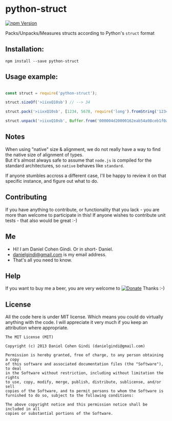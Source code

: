 # python-struct

[![npm Version](https://badge.fury.io/js/python-struct.png)](https://npmjs.org/package/python-struct)

Packs/Unpacks/Measures structs according to Python's `struct` format

## Installation:

```
npm install --save python-struct
```
  
## Usage example:

```javascript

const struct = require('python-struct');

struct.sizeOf('>iixxQ10sb') // --> 34

struct.pack('>iixxQ10sb', [1234, 5678, require('long').fromString('12345678901234567890'), 'abcdefg', true]); // --> <Buffer 00 00 04 d2 00 00 16 2e ab 54 a9 8c eb 1f 0a d2 61 62 63 64 65 66 67 00 00 00 00 00 00 00 00 00 18 80 01>

struct.unpack('>iixxQ10sb', Buffer.from('000004d20000162eab54a98ceb1f0ad2616263646566670000000000000000001880', 'hex')); // --> [ 1234, 5678, 12345678901234567890, 'abcdefg', true ]

```

## Notes

When using "native" size & alignment, we do not really have a way to find the native size of alignment of types.  
But it's almost always safe to assume that `node.js` is compiled for the standard architectures, so `native` behaves like `standard`.

If anyone stumbles accross a different case, I'll be happy to review it on that specific instance, and figure out what to do.

## Contributing

If you have anything to contribute, or functionality that you lack - you are more than welcome to participate in this!
If anyone wishes to contribute unit tests - that also would be great :-)

## Me
* Hi! I am Daniel Cohen Gindi. Or in short- Daniel.
* danielgindi@gmail.com is my email address.
* That's all you need to know.

## Help

If you want to buy me a beer, you are very welcome to
[![Donate](https://www.paypalobjects.com/en_US/i/btn/btn_donate_LG.gif)](https://www.paypal.com/cgi-bin/webscr?cmd=_s-xclick&hosted_button_id=G6CELS3E997ZE)
 Thanks :-)

## License

All the code here is under MIT license. Which means you could do virtually anything with the code.
I will appreciate it very much if you keep an attribution where appropriate.

    The MIT License (MIT)

    Copyright (c) 2013 Daniel Cohen Gindi (danielgindi@gmail.com)

    Permission is hereby granted, free of charge, to any person obtaining a copy
    of this software and associated documentation files (the "Software"), to deal
    in the Software without restriction, including without limitation the rights
    to use, copy, modify, merge, publish, distribute, sublicense, and/or sell
    copies of the Software, and to permit persons to whom the Software is
    furnished to do so, subject to the following conditions:

    The above copyright notice and this permission notice shall be included in all
    copies or substantial portions of the Software.
